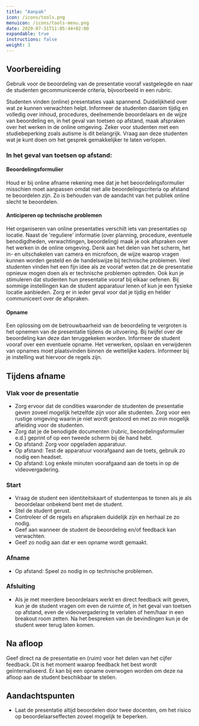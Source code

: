 ```yaml
---
title: "Aanpak"
icon: /icons/tools.png
menuicon: /icons/tools-menu.png
date: 2020-07-31T11:05:44+02:00
expandable: true
instructions: false
weight: 3
---
```


## Voorbereiding

Gebruik voor de beoordeling van de presentatie vooraf vastgelegde en naar de studenten gecommuniceerde criteria, bijvoorbeeld in een rubric. 

Studenten vinden (online) presentaties vaak spannend. Duidelijkheid over wat ze kunnen verwachten helpt. Informeer de studenten daarom tijdig en volledig over inhoud, procedures, deelnemende beoordelaars en de wijze van beoordeling en, in het geval van toetsen op afstand, maak afspraken over het werken in de online omgeving. Zeker voor studenten met een studiebeperking zoals autisme is dit belangrijk. Vraag aan deze studenten wat je kunt doen om het gesprek gemakkelijker te laten verlopen. 

### In het geval van toetsen op afstand: 

#### Beoordelingsformulier
Houd er bij online afname rekening mee dat je het beoordelingsformulier misschien moet aanpassen omdat niet alle beoordelingscriteria op afstand te beoordelen zijn. Zo is behouden van de aandacht van het publiek online slecht te beoordelen.

#### Anticiperen op technische problemen 
Het organiseren van online presentaties verschilt iets van presentaties op locatie. Naast de 'reguliere' informatie (over planning, procedure, eventuele benodigdheden, verwachtingen, beoordeling) maak je ook afspraken over het werken in de online omgeving. Denk aan het delen van het scherm, het in- en uitschakelen van camera en microfoon, de wijze waarop vragen kunnen worden gesteld en de handelswijze bij technische problemen. Veel studenten vinden het een fijn idee als ze vooraf weten dat ze de presentatie opnieuw mogen doen als er technische problemen optreden. Ook kun je stimuleren dat studenten hun presentatie vooraf bij elkaar oefenen. Bij sommige instellingen kan de student apparatuur lenen of kun je een fysieke locatie aanbieden. Zorg er in ieder geval voor dat je tijdig en helder communiceert over de afspraken. 

#### Opname
Een oplossing om de betrouwbaarheid van de beoordeling te vergroten is het opnemen van de presentatie tijdens de uitvoering. Bij twijfel over de beoordeling kan deze dan teruggekeken worden. Informeer de student vooraf over een eventuele opname. Het verwerken, opslaan en verwijderen van opnames moet plaatsvinden binnen de wettelijke kaders. Informeer bij je instelling wat hiervoor de regels zijn. 

## Tijdens afname

### Vlak voor de presentatie

*	Zorg ervoor dat de condities waaronder de studenten de presentatie geven zoveel mogelijk hetzelfde zijn voor alle studenten. Zorg voor een rustige omgeving waarin je niet wordt gestoord en met zo min mogelijk afleiding voor de studenten. 
*	Zorg dat je de benodigde documenten (rubric, beoordelingsformulier e.d.) geprint of op een tweede scherm bij de hand hebt.  
*	Op afstand: Zorg voor opgeladen apparatuur.   
*	Op afstand: Test de apparatuur voorafgaand aan de toets, gebruik zo nodig een headset.  
*	Op afstand: Log enkele minuten voorafgaand aan de toets in op de videovergadering.  

### Start

* 	Vraag de student een identiteitskaart of studentenpas te tonen als je als beoordelaar onbekend bent met de student. 
*	Stel de student gerust.  
*	Controleer of de regels en afspraken duidelijk zijn en herhaal ze zo nodig. 
*	Geef aan wanneer de student de beoordeling en/of feedback kan verwachten.  
*	Geef zo nodig aan dat er een opname wordt gemaakt. 

### Afname

*	Op afstand: Speel zo nodig in op technische problemen.

### Afsluiting

*	Als je met meerdere beoordelaars werkt en direct feedback wilt geven, kun je de student vragen om even de ruimte of, in het geval van toetsen op afstand, even de videovergadering te verlaten of hem/haar in een breakout room zetten. Na het bespreken van de bevindingen kun je de student weer terug laten komen. 

## Na afloop

Geef direct na de presentatie en (ruim) voor het delen van het cijfer feedback. Dit is het moment waarop feedback het best wordt geïnternaliseerd. Er kan bij een opname overwogen worden om deze na afloop aan de student beschikbaar te stellen.

## Aandachtspunten

* Laat de presentatie altijd beoordelen door twee docenten, om het risico op beoordelaarseffecten zoveel mogelijk te beperken.